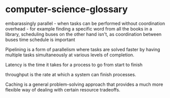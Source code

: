 # computer-science-glossary

embarassingly parallel - when tasks can be performed without coordination overhead - for example finding a specific word from all the books in a library, scheduling buses on the other hand isn't, as coordination between buses time schedule is important

Pipelining is a form of parallelism where tasks are solved faster by having multiple tasks simultaneously at various levels of completion.


Latency is the time it takes for a process to go from start to finish

throughput is the rate at which a system can finish processes.

Caching is a general problem-solving approach that provides a much more flexible way of dealing with certain resource tradeoffs.
